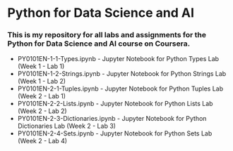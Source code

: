 # Python for Data Science and AI
### This is my repository for all labs and assignments for the Python for Data Science and AI course on Coursera.

- PY0101EN-1-1-Types.ipynb - Jupyter Notebook for Python Types Lab (Week 1 - Lab 1)
- PY0101EN-1-2-Strings.ipynb - Jupyter Notebook for Python Strings Lab (Week 1 - Lab 2)
- PY0101EN-2-1-Tuples.ipynb - Jupyter Notebook for Python Tuples Lab (Week 2 - Lab 1)
- PY0101EN-2-2-Lists.ipynb - Jupyter Notebook for Python Lists Lab (Week 2 - Lab 2)
- PY0101EN-2-3-Dictionaries.ipynb - Jupyter Notebook for Python Dictionaries Lab (Week 2 - Lab 3)
- PY0101EN-2-4-Sets.ipynb - Jupyter Notebook for Python Sets Lab (Week 2 - Lab 4)
